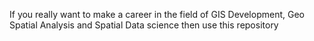 If you really want to make a career in the field of GIS Development, Geo Spatial Analysis and Spatial Data science then use this repository
